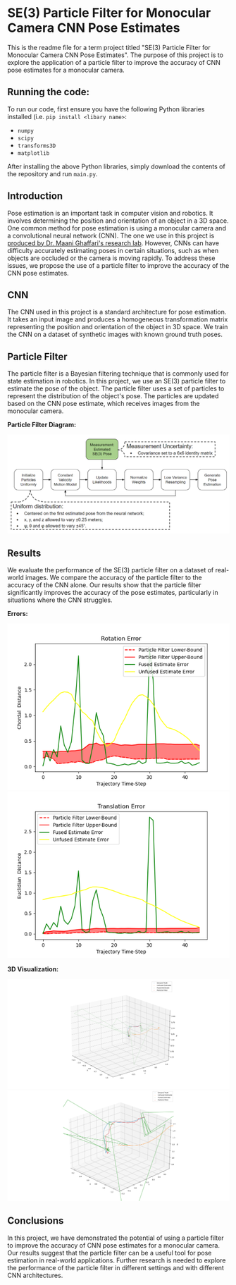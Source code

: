 # SE(3) Particle Filter for Monocular Camera CNN Pose Estimates

This is the readme file for a term project titled "SE(3) Particle Filter for Monocular Camera CNN Pose Estimates". The purpose of this project is to explore the application of a particle filter to improve the accuracy of CNN pose estimates for a monocular camera.

## Running the code:
To run our code, first ensure you have the following Python libraries installed (i.e. ```pip install <libary name>```:
- ```numpy```
- ```scipy```
- ```transforms3D```
- ```matplotlib```

After installing the above Python libraries, simply download the contents of the repository and run ```main.py```.

## Introduction
Pose estimation is an important task in computer vision and robotics. It involves determining the position and orientation of an object in a 3D space. One common method for pose estimation is using a monocular camera and a convolutional neural network (CNN). The one we use in this project is [produced by Dr. Maani Ghaffari's research lab](https://ieeexplore-ieee-org.proxy.lib.umich.edu/document/9672748). However, CNNs can have difficulty accurately estimating poses in certain situations, such as when objects are occluded or the camera is moving rapidly. To address these issues, we propose the use of a particle filter to improve the accuracy of the CNN pose estimates.

## CNN
The CNN used in this project is a standard architecture for pose estimation. It takes an input image and produces a homogeneous transformation matrix representing the position and orientation of the object in 3D space. We train the CNN on a dataset of synthetic images with known ground truth poses.

## Particle Filter
The particle filter is a Bayesian filtering technique that is commonly used for state estimation in robotics. In this project, we use an SE(3) particle filter to estimate the pose of the object. The particle filter uses a set of particles to represent the distribution of the object's pose. The particles are updated based on the CNN pose estimate, which receives images from the monocular camera.

__Particle Filter Diagram:__

![alt text](/pictures/pf_diagram.PNG)

## Results
We evaluate the performance of the SE(3) particle filter on a dataset of real-world images. We compare the accuracy of the particle filter to the accuracy of the CNN alone. Our results show that the particle filter significantly improves the accuracy of the pose estimates, particularly in situations where the CNN struggles.

__Errors:__

![alt text](/pictures/Figure_2.png)
![alt text](/pictures/Figure_3.png)

__3D Visualization:__

![alt text](/pictures/Figure_1.png)
![alt text](/pictures/Figure_1_Zoom.png)


## Conclusions
In this project, we have demonstrated the potential of using a particle filter to improve the accuracy of CNN pose estimates for a monocular camera. Our results suggest that the particle filter can be a useful tool for pose estimation in real-world applications. Further research is needed to explore the performance of the particle filter in different settings and with different CNN architectures.
